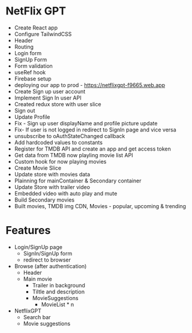 # NetFlix GPT

- Create React app
- Configure TailwindCSS
- Header
- Routing
- Login form
- SignUp Form
- Form validation
- useRef hook
- Firebase setup
- deploying our app to prod - https://netflixgpt-f9665.web.app
- Create Sign up user account
- Implement Sign In user API
- Created  redux store with user slice
- Sign out
- Update Profile
- Fix - Sign up user displayName and profile picture update
- Fix- If user is not logged in redirect to SignIn page and vice versa
- unsubscribe to oAuthStateChanged callback
- Add hardcoded values to constants
- Register for TMDB API and create an app  and get access token
- Get data from TMDB now playling movie list API
- Custom hook for now playing movies
- Create Movie Slice
- Update store with movies data
- Plainning for mainContainer & Secondary container
- Update Store with trailer video
- Embedded video with auto play and mute
- Build Secondary movies
- Built movies, TMDB img CDN, Movies - popular, upcoming & trending
# Features
- Login/SignUp page
    - SignIn/SignUp form
    - redirect to browser
- Browse (after authentication)
    - Header
    - Main movie
        - Trailer in background
        - Tiltle and description
        - MovieSuggestions
            - MovieList * n
- NetflixGPT
    - Search bar
    - Movie suggestions